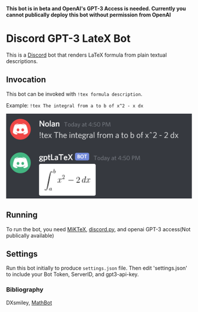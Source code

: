 **This bot is in beta and OpenAI's GPT-3 Access is needed. Currently you cannot publically deploy this bot without permission from OpenAI** 

# Discord GPT-3 LateX Bot

This is a [Discord](https://discordapp.com/) bot that renders LaTeX formula from plain textual descriptions.

## Invocation

This bot can be invoked with `!tex formula description`. 

Example: `!tex The integral from a to b of x^2 - x dx`

![example](/example.png)

## Running

To run the bot, you need [MiKTeX](https://miktex.org/download), [discord.py](https://github.com/Rapptz/discord.py), and openai GPT-3 access(Not publically available)

## Settings

Run this bot initially to produce `settings.json` file.  Then edit 'settings.json' to include your Bot Token, ServerID, and gpt3-api-key.




### Bibliography
DXsmiley, [MathBot](https://github.com/DXsmiley/mathbot)
